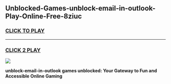 
## Unblocked-Games-unblock-email-in-outlook-Play-Online-Free-8ziuc
<h3>
<a href="https://premium76.site?title=unblock-email-in-outlook&ref=26A">CLICK TO PLAY</a></h3>
<hr>

<h3>
<a href="https://premium76.site?title=unblock-email-in-outlook&ref=26A">CLICK 2 PLAY</a>
  
</h3>

<a href="https://premium76.site?title=unblock-email-in-outlook&ref=26A"><img src="https://clearcache.store/games.png"></a>


**unblock-email-in-outlook games unblocked: Your Gateway to Fun and Accessible Online Gaming**
